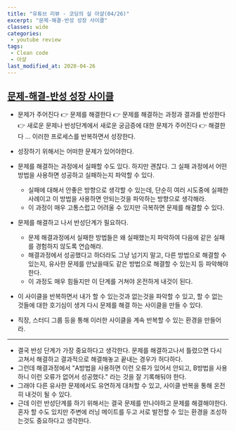 ```yaml
---
title: "유튜브 리뷰 - 코딩의 실 아샬(04/26)"
excerpt: "문제-해결-반성 성장 사이클"
classes: wide
categories:
 - youtube review
tags:
 - Clean code
 - 아샬
last_modified_at: 2020-04-26
---
```




## [문제-해결-반성 성장 사이클](https://youtu.be/INewtyteWvM)

* 문제가 주어진다 👉 문제를 해결한다 👉 문제를 해결하는 과정과 결과를 반성한다 👉 새로운 문제나 반성단계에서 새로운 궁금증에 대한 문제가 주어진다 👉 해결한다 ...  이러한 프로세스를 반복하면서 성장한다.
* 성장하기 위해서는 어떠한 문제가 있어야한다. 
* 문제를 해결하는 과정에서 실패할 수도 있다. 하지만 괜찮다. 그 실패 과정에서 어떤 방법을 사용하면 성공하고 실패하는지 파악할 수 있다.
  * 실패에 대해서 안좋은 방향으로 생각할 수 있는데, 단순히 여러 시도중에 실패한 사례이고 이 방법을 사용하면 안되는것을 파악하는 방향으로 생각해라.
  * 이 과정이 매우 고통스럽고 어려울 수 있지만 극복하면 문제를 해결할 수 있다.
* 문제를 해결하고 나서 반성단계가 필요하다.
  * 문제 해결과정에서 실패한 방법들은 왜 실패했는지 파악하여 다음에 같은 실패를 경험하지 않도록 연습해라.
  * 해결과정에서 성공했다고 하더라도 그냥 넘기지 말고, 다른 방법으로 해결할 수 있는지, 유사한 문제를 만났을때도 같은 방법으로 해결할 수 있는지 등 파악해야한다.
  * 이 과정도 매우 힘들지만 이 단계를 거쳐야 온전하게 내것이 된다.
* 이 사이클을 반복하면서 내가 할 수 있는것과 없는것을 파악할 수 있고, 할 수 없는 것들에 대한 호기심이 생겨 다시 문제를 해결 하는 사이클을 만들 수 있다.

* 직장, 스터디 그룹 등을 통해 이러한 사이클을 계속 반복할 수 있는 환경을 만들어라.

---

* 결국 반성 단계가 가장 중요하다고 생각한다. 문제를 해결하고나서 틀렸으면 다시 고쳐서 해결하고 결과적으로 해결해놓고 끝내는 경우가  허다하다.
* 그런데 해결과정에서 "A방법을 사용하면 이런 오류가 있어서 안되고, B방법을 사용하니 이런 오류가 없어서 성공했다." 라는 것을 잘 기록해둬야 한다.
* 그래야 다른 유사한 문제에서도 유연하게 대처할 수 있고, 사이클 반복을 통해 온전히 내것이 될 수 있다.
* 근데 이런 반성단계를 하기 위해서는 결국 문제를 만나야하고 문제를 해결해야한다. 혼자 할 수도 있지만 주변에 러닝 메이트를 두고 서로 발전할 수 있는 환경을 조성하는것도 중요하다고 생각한다.